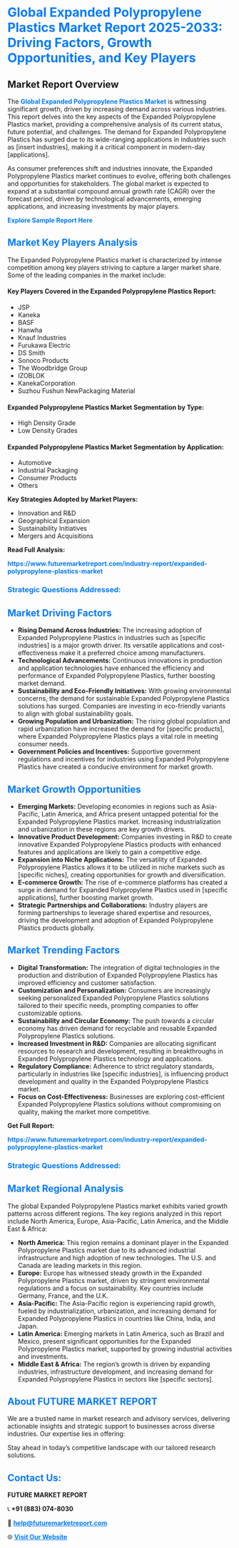 <h1 style="color: #007BFF;">Global Expanded Polypropylene Plastics Market Report 2025-2033: Driving Factors, Growth Opportunities, and Key Players</h1>

<section id="overview">
<h2>Market Report Overview</h2>
<p>The <a href="https://www.futuremarketreport.com/industry-report/expanded-polypropylene-plastics-market" style="color: #007BFF; text-decoration: none;"><strong>Global Expanded Polypropylene Plastics Market</strong></a> is witnessing significant growth, driven by increasing demand across various industries. This report delves into the key aspects of the Expanded Polypropylene Plastics market, providing a comprehensive analysis of its current status, future potential, and challenges. The demand for Expanded Polypropylene Plastics has surged due to its wide-ranging applications in industries such as [insert industries], making it a critical component in modern-day [applications].</p>
<p>As consumer preferences shift and industries innovate, the Expanded Polypropylene Plastics market continues to evolve, offering both challenges and opportunities for stakeholders. The global market is expected to expand at a substantial compound annual growth rate (CAGR) over the forecast period, driven by technological advancements, emerging applications, and increasing investments by major players.</p>
</section>

<section id="overview">
<p><a href="https://www.futuremarketreport.com/request-sample/reportId=50209" style="color: #007BFF; text-decoration: none;"><strong>Explore Sample Report Here</strong></a></p>
</section>

<section id="key-players">
<h2 style="color: #007BFF;">Market Key Players Analysis</h2>
<p>The Expanded Polypropylene Plastics market is characterized by intense competition among key players striving to capture a larger market share. Some of the leading companies in the market include:</p>
<h4>Key Players Covered in the Expanded Polypropylene Plastics Report:</h4>
<ul><li>JSP</li><li>Kaneka</li><li>BASF</li><li>Hanwha</li><li>Knauf Industries</li><li>Furukawa Electric</li><li>DS Smith</li><li>Sonoco Products</li><li>The Woodbridge Group</li><li>IZOBLOK</li><li>KanekaCorporation</li><li>Suzhou Fushun NewPackaging Material</li></ul>
<h4>Expanded Polypropylene Plastics Market Segmentation by Type:</h4>
<ul><li>High Density Grade</li><li>Low Density Grades</li></ul>

<h4>Expanded Polypropylene Plastics Market Segmentation by Application:</h4>
<ul><li>Automotive</li><li>Industrial Packaging</li><li>Consumer Products</li><li>Others</li></ul>
<p><strong>Key Strategies Adopted by Market Players:</strong></p>
<ul>
<li>Innovation and R&D</li>
<li>Geographical Expansion</li>
<li>Sustainability Initiatives</li>
<li>Mergers and Acquisitions</li>
</ul>
</section>

<section>
<p><strong>Read Full Analysis: </strong></p><a href="https://www.futuremarketreport.com/industry-report/expanded-polypropylene-plastics-market" style="color: #007BFF; text-decoration: none;"><strong>https://www.futuremarketreport.com/industry-report/expanded-polypropylene-plastics-market</strong></a>
<h3 style="color: #007BFF;">Strategic Questions Addressed:</h3>
</section>

<section id="driving-factors">
<h2 style="color: #007BFF;">Market Driving Factors</h2>
<ul>
<li><strong>Rising Demand Across Industries:</strong> The increasing adoption of Expanded Polypropylene Plastics in industries such as [specific industries] is a major growth driver. Its versatile applications and cost-effectiveness make it a preferred choice among manufacturers.</li>
<li><strong>Technological Advancements:</strong> Continuous innovations in production and application technologies have enhanced the efficiency and performance of Expanded Polypropylene Plastics, further boosting market demand.</li>
<li><strong>Sustainability and Eco-Friendly Initiatives:</strong> With growing environmental concerns, the demand for sustainable Expanded Polypropylene Plastics solutions has surged. Companies are investing in eco-friendly variants to align with global sustainability goals.</li>
<li><strong>Growing Population and Urbanization:</strong> The rising global population and rapid urbanization have increased the demand for [specific products], where Expanded Polypropylene Plastics plays a vital role in meeting consumer needs.</li>
<li><strong>Government Policies and Incentives:</strong> Supportive government regulations and incentives for industries using Expanded Polypropylene Plastics have created a conducive environment for market growth.</li>
</ul>
</section>

<section id="growth-opportunities">
<h2 style="color: #007BFF;">Market Growth Opportunities</h2>
<ul>
<li><strong>Emerging Markets:</strong> Developing economies in regions such as Asia-Pacific, Latin America, and Africa present untapped potential for the Expanded Polypropylene Plastics market. Increasing industrialization and urbanization in these regions are key growth drivers.</li>
<li><strong>Innovative Product Development:</strong> Companies investing in R&D to create innovative Expanded Polypropylene Plastics products with enhanced features and applications are likely to gain a competitive edge.</li>
<li><strong>Expansion into Niche Applications:</strong> The versatility of Expanded Polypropylene Plastics allows it to be utilized in niche markets such as [specific niches], creating opportunities for growth and diversification.</li>
<li><strong>E-commerce Growth:</strong> The rise of e-commerce platforms has created a surge in demand for Expanded Polypropylene Plastics used in [specific applications], further boosting market growth.</li>
<li><strong>Strategic Partnerships and Collaborations:</strong> Industry players are forming partnerships to leverage shared expertise and resources, driving the development and adoption of Expanded Polypropylene Plastics products globally.</li>
</ul>
</section>

<section id="trending-factors">
<h2 style="color: #007BFF;">Market Trending Factors</h2>
<ul>
<li><strong>Digital Transformation:</strong> The integration of digital technologies in the production and distribution of Expanded Polypropylene Plastics has improved efficiency and customer satisfaction.</li>
<li><strong>Customization and Personalization:</strong> Consumers are increasingly seeking personalized Expanded Polypropylene Plastics solutions tailored to their specific needs, prompting companies to offer customizable options.</li>
<li><strong>Sustainability and Circular Economy:</strong> The push towards a circular economy has driven demand for recyclable and reusable Expanded Polypropylene Plastics solutions.</li>
<li><strong>Increased Investment in R&D:</strong> Companies are allocating significant resources to research and development, resulting in breakthroughs in Expanded Polypropylene Plastics technology and applications.</li>
<li><strong>Regulatory Compliance:</strong> Adherence to strict regulatory standards, particularly in industries like [specific industries], is influencing product development and quality in the Expanded Polypropylene Plastics market.</li>
<li><strong>Focus on Cost-Effectiveness:</strong> Businesses are exploring cost-efficient Expanded Polypropylene Plastics solutions without compromising on quality, making the market more competitive.</li>
</ul>
</section>

<section>
<p><strong>Get Full Report: </strong></p><a href="https://www.futuremarketreport.com/industry-report/expanded-polypropylene-plastics-market" style="color: #007BFF; text-decoration: none;"><strong>https://www.futuremarketreport.com/industry-report/expanded-polypropylene-plastics-market</strong></a>
<h3 style="color: #007BFF;">Strategic Questions Addressed:</h3>
</section>


<section id="regional-analysis">
<h2 style="color: #007BFF;">Market Regional Analysis</h2>
<p>The global Expanded Polypropylene Plastics market exhibits varied growth patterns across different regions. The key regions analyzed in this report include North America, Europe, Asia-Pacific, Latin America, and the Middle East & Africa:</p>
<ul>
<li><strong>North America:</strong> This region remains a dominant player in the Expanded Polypropylene Plastics market due to its advanced industrial infrastructure and high adoption of new technologies. The U.S. and Canada are leading markets in this region.</li>
<li><strong>Europe:</strong> Europe has witnessed steady growth in the Expanded Polypropylene Plastics market, driven by stringent environmental regulations and a focus on sustainability. Key countries include Germany, France, and the U.K.</li>
<li><strong>Asia-Pacific:</strong> The Asia-Pacific region is experiencing rapid growth, fueled by industrialization, urbanization, and increasing demand for Expanded Polypropylene Plastics in countries like China, India, and Japan.</li>
<li><strong>Latin America:</strong> Emerging markets in Latin America, such as Brazil and Mexico, present significant opportunities for the Expanded Polypropylene Plastics market, supported by growing industrial activities and investments.</li>
<li><strong>Middle East & Africa:</strong> The region’s growth is driven by expanding industries, infrastructure development, and increasing demand for Expanded Polypropylene Plastics in sectors like [specific sectors].</li>
</ul>
</section>

<footer>
<h2 style="color: #007BFF;">About FUTURE MARKET REPORT</h2>
<p>We are a trusted name in market research and advisory services, delivering actionable insights and strategic support to businesses across diverse industries. Our expertise lies in offering:</p>

<p>Stay ahead in today’s competitive landscape with our tailored research solutions.</p>

<h2 style="color: #007BFF;">Contact Us:</h2>
<p><strong>FUTURE MARKET REPORT</strong></p>
<p>📞 <strong>+91 (883) 074-8030</strong></p>
<p>📧 <strong><a href="mailto:help@futuremarketreport.com" style="color: #007BFF;">help@futuremarketreport.com</a></strong></p>
<p>🌐 <strong><a href="https://www.futuremarketreport.com/" style="color: #007BFF;">Visit Our Website</a></strong></p>
</footer>